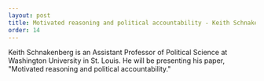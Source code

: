 ```yaml
---
layout: post
title: Motivated reasoning and political accountability - Keith Schnakenberg (WUSTL Political Science)
order: 14
---
```


Keith Schnakenberg is an Assistant Professor of Political Science at Washington University in St. Louis.
He will be presenting his paper, "Motivated reasoning and political accountability."

